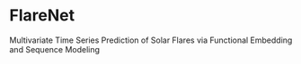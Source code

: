 # FlareNet
Multivariate Time Series Prediction of Solar Flares via Functional Embedding and Sequence Modeling

